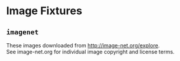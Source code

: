 # Image Fixtures

## `imagenet`

These images downloaded from http://image-net.org/explore.  
See image-net.org for individual image copyright and license terms.
